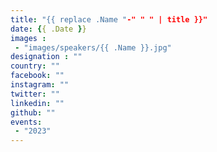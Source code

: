 ```yaml
---
title: "{{ replace .Name "-" " " | title }}"
date: {{ .Date }}
images : 
 - "images/speakers/{{ .Name }}.jpg"
designation : ""
country: ""
facebook: ""
instagram: ""
twitter: ""
linkedin: ""
github: ""
events: 
 - "2023"
---
```


